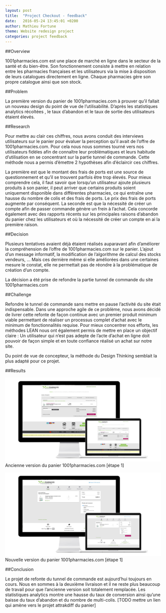 ```yaml
---
layout: post
title:  "Project Checkout - feedback"
date:   2016-05-24 13:45:01 +0200
author: Mathieu Fortune
theme: Website redesign project
categories: project feedback
---
```


##Overview

1001pharmacies.com est une place de marché en ligne dans le secteur de la santé et du bien-être. Son fonctionnement consiste à mettre  en relation entre les pharmacies françaises et les utilisateurs via la mise à disposition de leurs catalogues directement en ligne. Chaque pharmacies gère son propre catalogue ainsi que son stock.


##Problem

La première version du panier de 1001pharmacies.com à prouver qu’il fallait un nouveau design du point de vue de l’utilisabilité. D’après les statistiques analytics récoltées , le taux d’abandon et le taux de sortie des utilisateurs étaient élevés.

##Research

Pour mettre au clair ces chiffres, nous avons conduit des interviews utilisateurs sur le panier pour évaluer la perception qu’il avait de l’offre de 1001pharmacies.com. Pour cela nous nous sommes tourné vers nos utilisateurs fidèles afin de connaître leur problématiques et leurs habitude d’utilisation en se concentrant sur la partie tunnel de commande. Cette méthode nous a permis d’émettre 2 hypothèses afin d’éclaircir ces chiffres.

La première est que le montant des frais de ports est une source de questionnement et qu’il se trouvent parfois être trop élevés. Pour mieux comprendre cela, il faut savoir que lorsqu’un utilisateur ajoute plusieurs produits à son panier, il peut arriver que certains produits soient uniquement disponible dans différentes pharmacies, ce qui entraîne une hausse du nombre de colis et des frais de ports. Le prix des frais de ports augmente par conséquent.
La seconde est que la nécessité de créer un compte afin de passer commande génère un frein à l’achat. Cela concorde également avec des rapports récents sur les principales raisons d’abandon du panier chez les utilisateurs et où la nécessité de créer un compte en ai la première raison.

##Decision

Plusieurs tentatives avaient déjà étaient réalisés auparavant afin d’améliorer la compréhension de l’offre de 1001pharmacies.com sur le panier. L’ajout d’un message informatif, la modification de l’algorithme de calcul des stocks vendeurs, … Mais ces dernière même si elle améliorées dans une certaines mesure le constat, elle ne permettait pas de réondre à la problématique de création d’un compte.

La décision a été prise de refondre la partie tunnel de commande du site 1001pharmacies.com


##Challenge


Refondre le tunnel de commande sans mettre en pause l’activité du site était indispensable. Dans une approche agile de ce problème, nous avons décidé de livrer cette refonte de façon continue avec un premier produit minimum viable permettant de réaliser un processus complet d’achat avec le minimum de fonctionnalités requise.
Pour mieux concentrer nos efforts, les méthodes LEAN nous ont également permis de mettre en place un objectif claire : Un utilisateur qui n’est pas adepte de l’acte d’achat en ligne doit pouvoir de façon simple et en toute confiance réalisé un achat sur notre site.

Du point de vue de concepteur, la méthode du Design Thinking semblait la plus adapté pour ce projet.




##Results

<div class="large" markdown="1">

![Ancienne version du panier 1001pharmacies.com [étape 1]](/images/checkout-old-step1.jpg "Ancienne version du panier 1001pharmacies.com [étape 1]")
Ancienne version du panier 1001pharmacies.com [étape 1]

![Nouvelle version du panier 1001pharmacies.com [étape 1]](/images/checkout-new-step1.jpg "Nouvelle version du panier 1001pharmacies.com [étape 1]")
Nouvelle version du panier 1001pharmacies.com [étape 1]

</div>

##Conclusion


Le projet de refonte du tunnel de commande est aujourd’hui toujours en cours. Nous en sommes à la deuxième livraison et il ne reste plus beaucoup de travail pour que l’ancienne version soit totalement remplacée.
Les statistiques analytics montre une hausse du taux de conversion ainsi qu’une baisse du taux d’abandon et du nombre de multi-colis.
[TODO mettre un lien qui amène vers le projet attrakdiff du panier]
